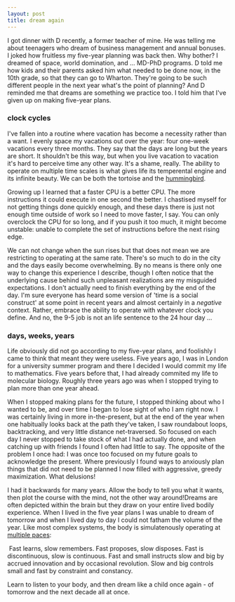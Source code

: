 ```yaml
---
layout: post
title: dream again
---
```


I got dinner with D recently, a former teacher of mine. He was telling me about teenagers who dream of business management and annual bonuses. I joked how fruitless my five-year planning was back then. Why bother? I dreamed of space, world domination, and ... MD-PhD programs. D told me how kids and their parents asked him what needed to be done now, in the 10th grade, so that they can go to Wharton. They're going to be such different people in the next year what's the point of planning? And D reminded me that dreams are something we practice too. I told him that I've given up on making five-year plans.

### clock cycles

I've fallen into a routine where vacation has become a necessity rather than a want. I evenly space my vacations out over the year: four one-week vacations every three months. They say that the days are long but the years are short. It shouldn't be this way, but when you live vacation to vacation it's hard to perceive time any other way. It's a shame, really. The ability to operate on multiple time scales is what gives life its temperental engine and its infinite beauty. We can be both the tortoise and the [hummingbird](https://theamericanscholar.org/joyas-volardores/).

Growing up I learned that a faster CPU is a better CPU. The more instructions it could execute in one second the better. I chastised myself for not getting things done quickly enough, and these days there is just not enough time outside of work so I need to move faster, I say. You can only overclock the CPU for so long, and if you push it too much, it might become unstable: unable to complete the set of instructions before the next rising edge. 

We can not change when the sun rises but that does not mean we are restricting to operating at the same rate. There's so much to do in the city and the days easily become overwhelming. By no means is there only one way to change this experience I describe, though I often notice that the underlying cause behind such unpleasant realizations are my misguided expectations. I don't actually need to finish everything by the end of the day. I'm sure everyone has heard some version of 'time is a social construct' at some point in recent years and almost certainly in a *negative* context. Rather, embrace the ability to operate with whatever clock you define. And no, the 9-5 job is not an life sentence to the 24 hour day ... 

### days, weeks, years

Life obviously did not go according to my five-year plans, and foolishly I came to think that meant they were useless. Five years ago, I was in London for a university summer program and there I decided I would commit my life to mathematics. Five years before that, I had already commited my life to molecular biology. Roughly three years ago was when I stopped trying to plan more than one year ahead. 

When I stopped making plans for the future, I stopped thinking about who I wanted to be, and over time I began to lose sight of who I am right now. I was certainly living in more in-the-present, but at the end of the year when one habitually looks back at the path they've taken, I saw roundabout loops, backtracking, and very little distance net-traversed. So focused on each day I never stopped to take stock of what I had actually done, and when catching up with friends I found I often had little to say. The opposite of the problem I once had: I was once too focused on my future goals to acknowledge the present. Where previously I found ways to anxiously plan things that did not need to be planned I now filled with aggressive, greedy maximization. What delusions! 

I had it backwards for many years. Allow the body to tell you what it wants, then plot the course with the mind, not the other way around!Dreams are often depicted within the brain but they draw on your entire lived bodily experience. When I lived in the five year plans I was unable to dream of tomorrow and when I lived day to day I could not fatham the volume of the year. Like most complex systems, the body is simulatenously operating at [multiple paces](https://jods.mitpress.mit.edu/pub/issue3-brand/release/2):

 Fast learns, slow remembers. Fast proposes, slow disposes. Fast is discontinuous, slow is continuous. Fast and small instructs slow and big by accrued innovation and by occasional revolution. Slow and big controls small and fast by constraint and constancy. 

Learn to listen to your body, and then dream like a child once again - of tomorrow and the next decade all at once.



